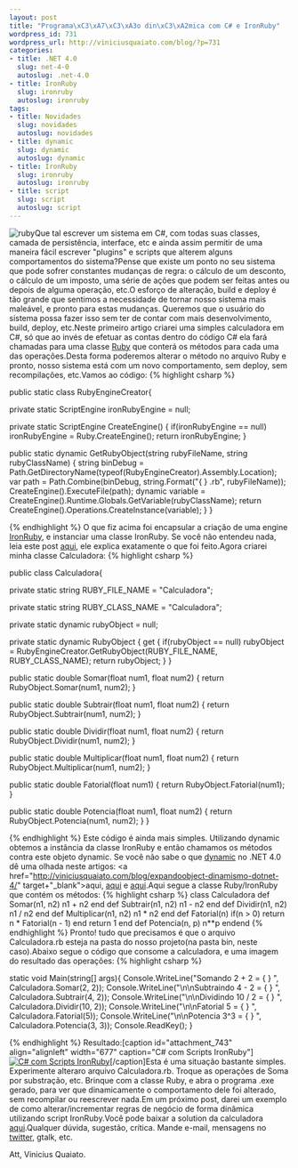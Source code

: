```yaml
--- 
layout: post
title: "Programa\xC3\xA7\xC3\xA3o din\xC3\xA2mica com C# e IronRuby"
wordpress_id: 731
wordpress_url: http://viniciusquaiato.com/blog/?p=731
categories: 
- title: .NET 4.0
  slug: net-4-0
  autoslug: .net-4.0
- title: IronRuby
  slug: ironruby
  autoslug: ironruby
tags: 
- title: Novidades
  slug: novidades
  autoslug: novidades
- title: dynamic
  slug: dynamic
  autoslug: dynamic
- title: IronRuby
  slug: ironruby
  autoslug: ironruby
- title: script
  slug: script
  autoslug: script
---
```

![](http://viniciusquaiato.com/images_posts/ruby-299x300.png "ruby")Que tal escrever um sistema em C#, com todas suas classes, camada de persistência, interface, etc e ainda assim permitir de uma maneira fácil escrever "plugins" e scripts que alterem alguns comportamentos do sistema?Pense que existe um ponto no seu sistema que pode sofrer constantes mudanças de regra: o cálculo de um desconto, o cálculo de um imposto, uma série de ações que podem ser feitas antes ou depois de alguma operação, etc.O esforço de alteração, build e deploy é tão grande que sentimos a necessidade de tornar nosso sistema mais maleável, e pronto para estas mudanças. Queremos que o usuário do sistema possa fazer isso sem ter de contar com mais desenvolvimento, build, deploy, etc.Neste primeiro artigo criarei uma simples calculadora em C#, só que ao invés de efetuar as contas dentro do código C# ela fará chamadas para uma classe [Ruby](http://www.ruby-lang.org/pt/) que conterá os métodos para cada uma das operações.Desta forma poderemos alterar o método no arquivo Ruby e pronto, nosso sistema está com um novo comportamento, sem deploy, sem recompilações, etc.Vamos ao código:
{% highlight csharp %}

public 
static class RubyEngineCreator{    

private 
static ScriptEngine ironRubyEngine = null;
    
private 
static ScriptEngine CreateEngine()    {
if(ironRubyEngine == null)            ironRubyEngine = Ruby.CreateEngine();
return ironRubyEngine;
    }
    
public 
static dynamic GetRubyObject(string rubyFileName, string rubyClassName)    {
string binDebug = Path.GetDirectoryName(typeof(RubyEngineCreator).Assembly.Location);
var path = Path.Combine(binDebug, string.Format("{
}
.rb", rubyFileName));
    CreateEngine().ExecuteFile(path);
    dynamic variable = CreateEngine().Runtime.Globals.GetVariable(rubyClassName);
return CreateEngine().Operations.CreateInstance(variable);
    }
}

{% endhighlight %}
O que fiz acima foi encapsular a criação de uma engine [IronRuby](http://ironruby.net/), e instanciar uma classe IronRuby. Se você não entendeu nada, leia este post [aqui](http://viniciusquaiato.com/blog/ironruby-rodando-ruby-dentro-do-net/), ele explica exatamente o que foi feito.Agora criarei minha classe Calculadora:
{% highlight csharp %}

public class Calculadora{    

private 
static string RUBY_FILE_NAME = "Calculadora";
    
private 
static string RUBY_CLASS_NAME = "Calculadora";
    
private 
static dynamic rubyObject = null;
    
private 
static dynamic RubyObject    {        get        {
if(rubyObject == null)                rubyObject = RubyEngineCreator.GetRubyObject(RUBY_FILE_NAME, RUBY_CLASS_NAME);
return rubyObject;
    }
    }
    
public 
static double Somar(float num1, float num2)    {
return RubyObject.Somar(num1, num2);
    }
    
public 
static double Subtrair(float num1, float num2)    {
return RubyObject.Subtrair(num1, num2);
    }
    
public 
static double Dividir(float num1, float num2)    {
return RubyObject.Dividir(num1, num2);
    }
    
public 
static double Multiplicar(float num1, float num2)    {
return RubyObject.Multiplicar(num1, num2);
    }
    
public 
static double Fatorial(float num1)    {
return RubyObject.Fatorial(num1);
    }
    
public 
static double Potencia(float num1, float num2)    {
return RubyObject.Potencia(num1, num2);
    }
}

{% endhighlight %}
Este código é ainda mais simples. Utilizando dynamic obtemos a instância da classe IronRuby e então chamamos os métodos contra este objeto dynamic. Se você não sabe o que [dynamic](http://www.hanselman.com/blog/C4AndTheDynamicKeywordWhirlwindTourAroundNET4AndVisualStudio2010Beta1.aspx) no .NET 4.0 dê uma olhada neste artigos: <a href="http://viniciusquaiato.com/blog/expandoobject-dinamismo-dotnet-4/" target+"_blank">aqui, [aqui](http://viniciusquaiato.com/blog/dynamicobject-dinamismo-no-net-4-0/) e [aqui](http://viniciusquaiato.com/blog/apresentacao-dynamic-types-no-net-4/).Aqui segue a classe Ruby/IronRuby que contém os métodos:
{% highlight csharp %}
class Calculadora    def Somar(n1, n2)        n1 + n2    end    def Subtrair(n1, n2)        n1 - n2    end    def Dividir(n1, n2)        n1 / n2    end    def Multiplicar(n1, n2)        n1 * n2    end    def Fatorial(n)
if(n > 0)            return n * Fatorial(n - 1)        end        return 1    end    def Potencia(n, p)        n**p    endend
{% endhighlight %}
Pronto! tudo que precisamos é que o arquivo Calculadora.rb esteja na pasta do nosso projeto(na pasta bin, neste caso).Abaixo segue o código que consome a calculadora, e uma imagem do resultado das operações:
{% highlight csharp %}

static void Main(string[] args){    Console.WriteLine("Somando 2 + 2 = {
}
", Calculadora.Somar(2, 2));
    Console.WriteLine("\n\nSubtraindo 4 - 2 = {
}
", Calculadora.Subtrair(4, 2));
    Console.WriteLine("\n\nDividindo 10 / 2 = {
}
", Calculadora.Dividir(10, 2));
    Console.WriteLine("\n\nFatorial 5 = {
}
", Calculadora.Fatorial(5));
    Console.WriteLine("\n\nPotencia 3^3 = {
}
", Calculadora.Potencia(3, 3));
    Console.ReadKey();
    }

{% endhighlight %}
Resultado:[caption id="attachment_743" align="alignleft" width="677" caption="C# com Scripts IronRuby"][![C# com Scripts IronRuby](http://viniciusquaiato.com/images_posts/resultado.jpg "C# com Scripts IronRuby")](http://viniciusquaiato.com/images_posts/resultado.jpg)[/caption]Esta é uma situação bastante simples. Experimente alteraro arquivo Calculadora.rb. Troque as operações de Soma por substração, etc. Brinque com a classe Ruby, e abra o programa .exe gerado, para ver que dinamicamente o comportamento dele foi alterado, sem recompilar ou reescrever nada.Em um próximo post, darei um exemplo de como alterar/incrementar regras de negócio de forma dinâmica utilizando script IronRuby.Você pode baixar a solution da calculadora [aqui](http://viniciusquaiato.com/files/codesamples/dynamic/CalculadoraScriptRuby.zip).Qualquer dúvida, sugestão, crítica. Mande e-mail, mensagens no [twitter](http://twitter.com/vquaiato), gtalk, etc.

Att,
Vinicius Quaiato.
